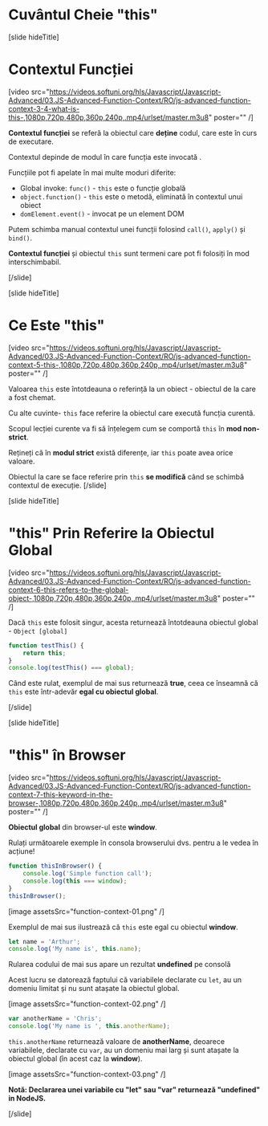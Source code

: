# Cuvântul Cheie "this"

[slide hideTitle]

# Contextul Funcției

[video src="https://videos.softuni.org/hls/Javascript/Javascript-Advanced/03.JS-Advanced-Function-Context/RO/js-advanced-function-context-3-4-what-is-this-,1080p,720p,480p,360p,240p,.mp4/urlset/master.m3u8" poster="" /]

**Contextul funcției** se referă la obiectul care **deține** codul, care este în curs de executare.

Contextul depinde de modul în care funcția este invocată .

Funcțiile pot fi apelate în mai multe moduri diferite:
 - Global invoke: `func()` - `this` este o funcție globală
 - `object.function()` - `this` este o metodă, eliminată în contextul unui obiect
 - `domElement.event()` - invocat pe un element DOM

 Putem schimba manual contextul unei funcții folosind `call()`, `apply()` și `bind()`.

 **Contextul funcției** și obiectul `this` sunt termeni care pot fi folosiți în mod interschimbabil.
 
[/slide]

[slide hideTitle]

# Ce Este "this" 

[video src="https://videos.softuni.org/hls/Javascript/Javascript-Advanced/03.JS-Advanced-Function-Context/RO/js-advanced-function-context-5-this-,1080p,720p,480p,360p,240p,.mp4/urlset/master.m3u8" poster="" /]

Valoarea `this` este întotdeauna o referință la un obiect - obiectul de la care a fost chemat. 

Cu alte cuvinte- `this` face referire la obiectul care execută funcția curentă.

Scopul lecției curente va fi să înțelegem cum se comportă `this` în **mod non-strict**. 

Rețineți că în **modul strict** există diferențe, iar `this` poate avea orice valoare.

Obiectul la care se face referire prin `this` **se modifică** când se schimbă contextul de execuție.
[/slide]

[slide hideTitle]

# "this" Prin Referire la Obiectul Global 

[video src="https://videos.softuni.org/hls/Javascript/Javascript-Advanced/03.JS-Advanced-Function-Context/RO/js-advanced-function-context-6-this-refers-to-the-global-object-,1080p,720p,480p,360p,240p,.mp4/urlset/master.m3u8" poster="" /]

Dacă `this` este folosit singur, acesta returnează întotdeauna obiectul global - `Object [global]`

```js live
function testThis() {
    return this;
}
console.log(testThis() === global);
```

Când este rulat, exemplul de mai sus returnează **true**, ceea ce înseamnă că `this` este într-adevăr **egal cu obiectul global**.

[/slide]

[slide hideTitle]

# "this" în Browser

[video src="https://videos.softuni.org/hls/Javascript/Javascript-Advanced/03.JS-Advanced-Function-Context/RO/js-advanced-function-context-7-this-keyword-in-the-browser-,1080p,720p,480p,360p,240p,.mp4/urlset/master.m3u8" poster="" /]

**Obiectul global** din browser-ul este **window**. 

Rulați următoarele exemple în consola browserului dvs. pentru a le vedea în acțiune!

```js
function thisInBrowser() {
    console.log('Simple function call');
    console.log(this === window);
}
thisInBrowser();
 ```

[image assetsSrc="function-context-01.png" /]

Exemplul de mai sus ilustrează că `this` este egal cu obiectul **window**.

```js
let name = 'Arthur';
console.log('My name is', this.name);
```

Rularea codului de mai sus apare un rezultat **undefined** pe consolă

Acest lucru se datorează faptului că variabilele declarate cu `let`, au un domeniu limitat și nu sunt atașate la obiectul global.

[image assetsSrc="function-context-02.png" /]

```js
var anotherName = 'Chris';
console.log('My name is ', this.anotherName);
```

`this.anotherName` returnează valoare de **anotherName**, deoarece variabilele, declarate cu `var`, au un domeniu mai larg și sunt atașate la obiectul global (în acest caz la **window**).

[image assetsSrc="function-context-03.png" /]

**Notă: Declararea unei variabile cu "let" sau "var" returnează "undefined" in NodeJS.**

[/slide]

